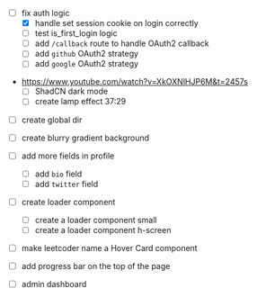 - [ ] fix auth logic
    - [x] handle set session cookie on login correctly
    - [ ] test is_first_login logic
    - [ ] add `/callback` route to handle OAuth2 callback
    - [ ] add `github` OAuth2 strategy
    - [ ] add `google` OAuth2 strategy

- https://www.youtube.com/watch?v=XkOXNlHJP6M&t=2457s
    - [ ] ShadCN dark mode
    - [ ] create lamp effect 37:29

- [ ] create global dir
- [ ] create blurry gradient background

- [ ] add more fields in profile
    - [ ] add `bio` field
    - [ ] add `twitter` field

- [ ] create loader component
    - [ ] create a loader component small
    - [ ] create a loader component h-screen

- [ ] make leetcoder name a Hover Card component
- [ ] add progress bar on the top of the page

- [ ] admin dashboard
